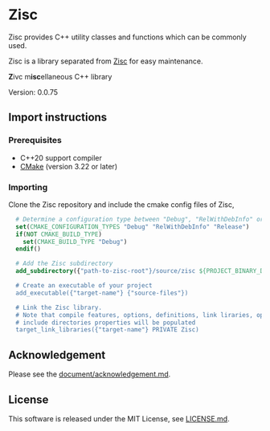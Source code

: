 # Zisc #

Zisc provides C++ utility classes and functions which can be commonly used.

Zisc is a library separated from [Zisc][zisc] for easy maintenance.

**Z**ivc m**isc**ellaneous C++ library

Version: 0.0.75

## Import instructions ##

### Prerequisites ###

* C++20 support compiler
* [CMake][cmake] (version 3.22 or later)

### Importing ###

Clone the Zisc repository and include the cmake config files of Zisc,

```cmake
  # Determine a configuration type between "Debug", "RelWithDebInfo" or "Release"
  set(CMAKE_CONFIGURATION_TYPES "Debug" "RelWithDebInfo" "Release")
  if(NOT CMAKE_BUILD_TYPE)
    set(CMAKE_BUILD_TYPE "Debug")
  endif()

  # Add the Zisc subdirectory
  add_subdirectory({"path-to-zisc-root"}/source/zisc ${PROJECT_BINARY_DIR}/Zisc)

  # Create an executable of your project
  add_executable({"target-name"} {"source-files"})

  # Link the Zisc library.
  # Note that compile features, options, definitions, link liraries, options and
  # include directories properties will be populated
  target_link_libraries({"target-name"} PRIVATE Zisc)
```

## Acknowledgement ##

Please see the [document/acknowledgement.md](document/acknowledgement.md).

## License ##

This software is released under the MIT License,
see [LICENSE.md](LICENSE.md).

[zisc]: https://github.com/byzin/Zisc
[cmake]: https://cmake.org/
